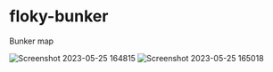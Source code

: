 # floky-bunker
Bunker map


![Screenshot 2023-05-25 164815](https://github.com/uFLOKY/floky-bunker/assets/80961359/0be46f0f-0c5e-4880-9d86-cdab6c5133f7)
![Screenshot 2023-05-25 165018](https://github.com/uFLOKY/floky-bunker/assets/80961359/71d73e38-9309-42a0-ad6e-fb1f23bbbe90)
